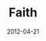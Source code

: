 ---
layout: message
category: message
series: "James: Putting Your Faith to Work"
title: "Faith"
date: 2012-04-21
audio-description: "Chuck Mingo talks about what faith is all about."
audio: "http://www.crossroads.net/players/media/hq/james_01.mp3"
audio-title: "Faith"
audio-duration: "40&#58;15"
program-description: "Program"
program: "http://www.crossroads.net/players/media/hq/04_21-22_12Program.pdf"
program-title: "Faith"
video-description: "Chuck Mingo talks about what faith is all about."
video-title: "Faith"
video: "https://s3.amazonaws.com/crossroadsvideomessages/james_01.mp4"
---